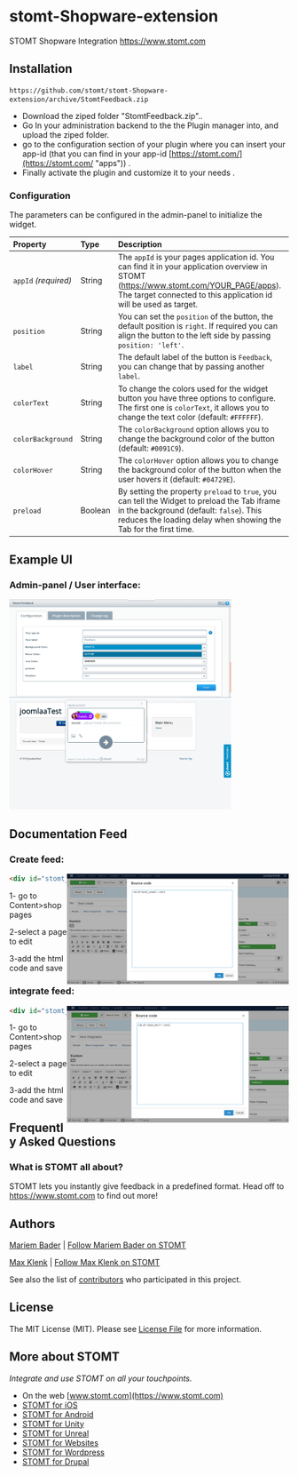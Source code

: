 # stomt-Shopware-extension
STOMT Shopware Integration https://www.stomt.com


## Installation


    https://github.com/stomt/stomt-Shopware-extension/archive/StomtFeedback.zip

- Download the ziped folder "StomtFeedback.zip"..
- Go In your administration backend to the the Plugin manager into, and upload the ziped folder.
- go to the configuration section of your plugin where you can insert your app-id (that you can find in your app-id [https://stomt.com/](https://stomt.com/ "apps")) .
- Finally activate the plugin and customize it to your needs .



### Configuration

The parameters can be configured in the admin-panel to initialize the widget.

| Property | Type | Description |
| :--- | :--- | :--- |
| `appId` _(required)_ | String | The `appId` is your pages application id. You can find it in your application overview in STOMT (https://www.stomt.com/YOUR_PAGE/apps). The target connected to this application id will be used as target. |
| `position` | String | You can set the `position` of the button, the default position is `right`. If required you can align the button to the left side by passing `position: 'left'`. |
| `label` | String | The default label of the button is `Feedback`, you can change that by passing another `label`. |
| `colorText` | String | To change the colors used for the widget button you have three options to configure. The first one is `colorText`, it allows you to change the text color (default: `#FFFFFF`). |
| `colorBackground` | String | The `colorBackground` option allows you to change the background color of the button (default: `#0091C9`). |
| `colorHover` | String | The `colorHover` option allows you to change the background color of the button when the user hovers it (default: `#04729E`). |
| `preload` | Boolean | By setting the property `preload` to `true`, you can tell the Widget to preload the Tab iframe in the background (default: `false`). This reduces the loading delay when showing the Tab for the first time. |


## Example UI

### Admin-panel / User interface:

<img alt="Easy Integration" width="400" src="assets/panel.PNG"/>

<img alt="Easy Integration" width="400" src="assets/user_interface.png"/>

## Documentation Feed
### Create feed:
<img alt="Easy Integration" align="right" width="400" src="assets/create_feed.PNG"/>

```html
<div id="stomt_create"></div>
```
1- go to Content>shop pages

2-select a page to edit

3-add the html code and save




### integrate feed:
<img alt="Easy Integration" align="right" width="400" src="assets/integrate_feed.png"/>

```html
<div id="stomt_feed"></div>
```
1- go to Content>shop pages

2-select a page to edit

3-add the html code and save

## Frequently Asked Questions

### What is STOMT all about?

STOMT lets you instantly give feedback in a predefined format. Head off to https://www.stomt.com to find out more!


## Authors

[Mariem Bader](https://github.com/mariembader123) | [Follow Mariem Bader on STOMT](https://www.stomt.com/mariem-bader)

[Max Klenk](https://github.com/maxklenk) | [Follow Max Klenk on STOMT](https://www.stomt.com/max-klenk)

See also the list of [contributors](https://github.com/stomt/stomt-joomla-extension/contributors) who participated in this project.

## License

The MIT License (MIT). Please see [License File](LICENSE) for more information.

## More about STOMT

*Integrate and use STOMT on all your touchpoints.*

* On the web [www.stomt.com](https://www.stomt.com)
* [STOMT for iOS](http://stomt.co/ios)
* [STOMT for Android](http://stomt.co/android)
* [STOMT for Unity](http://stomt.co/unity)
* [STOMT for Unreal](http://stomt.co/unreal)
* [STOMT for Websites](http://stomt.co/web)
* [STOMT for Wordpress](http://stomt.co/wordpress)
* [STOMT for Drupal](http://stomt.co/drupal)

